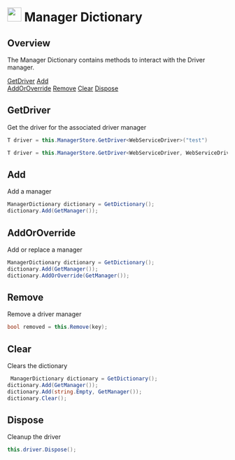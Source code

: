 # <img src="resources/maqslogo.ico" height="32" width="32"> Manager Dictionary

## Overview
The Manager Dictionary contains methods to interact with the Driver manager.

[GetDriver](#GetDriver)
[Add](#Add)  
[AddOrOverride](#AddOrOverride)
[Remove](#Remove)
[Clear](#Clear)
[Dispose](#Dispose)

## GetDriver
Get the driver for the associated driver manager
```csharp
T driver = this.ManagerStore.GetDriver<WebServiceDriver>("test")

T driver = this.ManagerStore.GetDriver<WebServiceDriver, WebServiceDriverManager>();
```

## Add
Add a manager
```csharp
ManagerDictionary dictionary = GetDictionary();
dictionary.Add(GetManager());
```

## AddOrOverride
Add or replace a manager
```csharp
ManagerDictionary dictionary = GetDictionary();
dictionary.Add(GetManager());
dictionary.AddOrOverride(GetManager());
```

## Remove
Remove a driver manager
```csharp
bool removed = this.Remove(key);
```

## Clear
Clears the dictionary
```csharp
 ManagerDictionary dictionary = GetDictionary();
dictionary.Add(GetManager());
dictionary.Add(string.Empty, GetManager());
dictionary.Clear();
```

## Dispose
Cleanup the driver
```csharp
this.driver.Dispose();
```